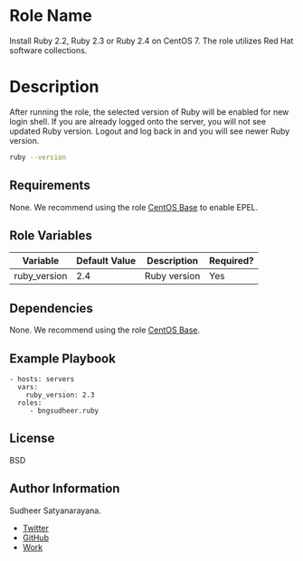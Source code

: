 Role Name
=========

Install Ruby 2.2, Ruby 2.3 or Ruby 2.4 on CentOS 7. The role utilizes Red Hat software collections.

Description
============

After running the role, the selected version of Ruby will be enabled for new login shell. If you are already logged onto the server, you will not see updated Ruby version. Logout and log back in and you will see newer Ruby version.

```sh
ruby --version
```

Requirements
------------

None. We recommend using the role [CentOS Base](https://galaxy.ansible.com/bngsudheer/centos_base/) to enable EPEL.


Role Variables
--------------

| Variable | Default Value | Description | Required? |
|----------|---------------|---------|-----------|
| ruby_version | 2.4 | Ruby version | Yes |


Dependencies
------------

None. We recommend using the role [CentOS Base](https://galaxy.ansible.com/bngsudheer/centos_base/).

Example Playbook
----------------

    - hosts: servers
      vars:
        ruby_version: 2.3
      roles:
         - bngsudheer.ruby

License
-------

BSD

Author Information
------------------

Sudheer Satyanarayana.
* [Twitter](https://twitter.com/bngsudheer)
* [GitHub](https://github.com/bngsudheer)
* [Work](https://www.gavika.com/)
